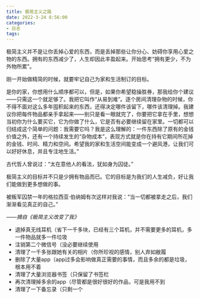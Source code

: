 ```yaml
---
title: 极简主义之路
date: 2022-3-24 8:56:00
categories:
- 日志
tags:
---
```


极简主义并不是让你丢掉心爱的东西，而是丢掉那些让你分心、妨碍你享用心爱之物的东西。拥有的东西减少了，人生却因此丰盈起来。开始思考“拥有更少，不为外物所累”。

刚一开始做精简的时候，就要牢记自己为家和生活制订的目标。

是你的家，你想用什么顺序都可以，但是，如果你希望稳操胜券，那我给你个建议——只需这一个就足够了。我把它叫作“从易到难”。逐个房间清理杂物的时候，你不得不面对这么多年囤积起来的东西，还得决定哪件该留下，哪件该清理掉。我建议你把每件物品都亲手拿起来——别只是看一眼就完了，你要把它拿在手里，想想当初你为什么要买它，它为你做了什么，它是否有必要继续留在家里。一切都可以归结成这个简单的问题：我需要它吗？我是这么理解的：一件东西除了原有的金钱价值之外，还有一个持续发生的“杂物成本”，表现方式就是你在持有它期间所花掉的金钱、时间、精力和空间。希望我的家和生活空间能变成一个避风港，让我们可以好好休息，并且专注地生活。”

古代哲人曾说过：“太在意他人的看法，犹如身为囚徒。”

极简主义的目标并不只是少拥有物品而已。它的目标是为我们的人生减负，好让我们能做到更多想做的事。

被叛军囚禁一年的格拉西亚·伯纳姆有次这样对我说：“当一切都被拿走之后，我们渐渐看见真正的自己。”

*——摘自《极简主义改变了我》*

* 退掉真无线耳机（省下一千多块，已经有三个耳机，并不需要更多的耳机，多一件物品就多一件垃圾
* 注销第二个微信号（没必要继续使用
* 清理了一千多张跟她有关的相片（你所珍视的感情，别人弃如敝履
* 删除了大量app（app过多会影响做真正需要的事情，而且多余的都是垃圾，根本用不着
* 清理了大量浏览器书签（只保留了书签栏
* 再次清理掉多余的app（尽管都是很好很好的作品，可是我用不到
* 清理了一下备忘录（只剩一个
